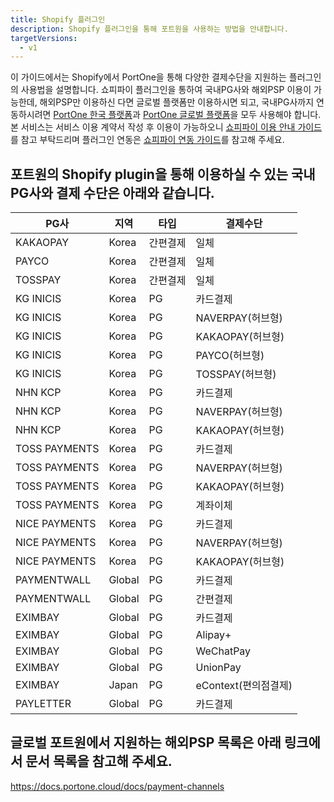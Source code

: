 ```yaml
---
title: Shopify 플러그인
description: Shopify 플러그인을 통해 포트원을 사용하는 방법을 안내합니다.
targetVersions:
  - v1
---
```


<div class="hint" data-style="info">

이 가이드에서는 Shopify에서 PortOne을 통해 다양한 결제수단을 지원하는
플러그인의 사용법을 설명합니다. 쇼피파이 플러그인을 통하여 국내PG사와 해외PSP 이용이 가능한데,
해외PSP만 이용하신 다면 글로벌 플랫폼만 이용하시면 되고, 국내PG사까지 연동하시려면 [PortOne
한국 플랫폼](https://portone.io/korea/ko)과 [PortOne 글로벌
플랫폼](https://portone.io/global/en)을 모두 사용해야 합니다.
본 서비스는 서비스 이용 계약서 작성 후 이용이 가능하오니
[쇼피파이 이용 안내 가이드](https://help.portone.io/content/shopify-guide)를 참고 부탁드리며
플러그인 연동은 [쇼피파이 연동 가이드](https://docs-global-kr.portone.cloud/product/shopify/overview)를 참고해 주세요.

</div>

## 포트원의 Shopify plugin을 통해 이용하실 수 있는 국내PG사와 결제 수단은 아래와 같습니다.

| PG사           | 지역     | 타입   | 결제수단            |
| ------------- | ------ | ---- | --------------- |
| KAKAOPAY      | Korea  | 간편결제 | 일체              |
| PAYCO         | Korea  | 간편결제 | 일체              |
| TOSSPAY       | Korea  | 간편결제 | 일체              |
| KG INICIS     | Korea  | PG   | 카드결제            |
| KG INICIS     | Korea  | PG   | NAVERPAY(허브형)   |
| KG INICIS     | Korea  | PG   | KAKAOPAY(허브형)   |
| KG INICIS     | Korea  | PG   | PAYCO(허브형)      |
| KG INICIS     | Korea  | PG   | TOSSPAY(허브형)    |
| NHN KCP       | Korea  | PG   | 카드결제            |
| NHN KCP       | Korea  | PG   | NAVERPAY(허브형)   |
| NHN KCP       | Korea  | PG   | KAKAOPAY(허브형)   |
| TOSS PAYMENTS | Korea  | PG   | 카드결제            |
| TOSS PAYMENTS | Korea  | PG   | NAVERPAY(허브형)   |
| TOSS PAYMENTS | Korea  | PG   | KAKAOPAY(허브형)   |
| TOSS PAYMENTS | Korea  | PG   | 계좌이체            |
| NICE PAYMENTS | Korea  | PG   | 카드결제            |
| NICE PAYMENTS | Korea  | PG   | NAVERPAY(허브형)   |
| NICE PAYMENTS | Korea  | PG   | KAKAOPAY(허브형)   |
| PAYMENTWALL   | Global | PG   | 카드결제            |
| PAYMENTWALL   | Global | PG   | 간편결제            |
| EXIMBAY       | Global | PG   | 카드결제            |
| EXIMBAY       | Global | PG   | Alipay+         |
| EXIMBAY       | Global | PG   | WeChatPay       |
| EXIMBAY       | Global | PG   | UnionPay        |
| EXIMBAY       | Japan  | PG   | eContext(편의점결제) |
| PAYLETTER     | Global | PG   | 카드결제            |

## 글로벌 포트원에서 지원하는 해외PSP 목록은 아래 링크에서 문서 목록을 참고해 주세요.

<https://docs.portone.cloud/docs/payment-channels>
